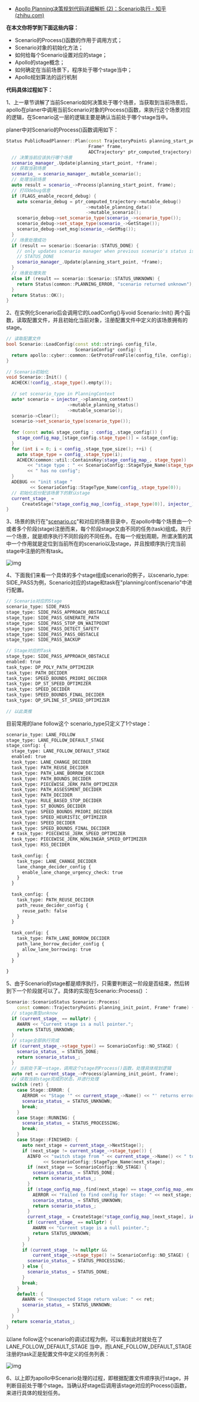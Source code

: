 - [Apollo Planning决策规划代码详细解析 (2)：Scenario执行 - 知乎 (zhihu.com)](https://zhuanlan.zhihu.com/p/494816954)

**在本文你将学到下面这些内容：**

- Scenario的Process()函数的作用于调用方式；
- Scenario对象的初始化方法；
- 如何给每个Scenario设置对应的stage；
- Apollo的stage概念；
- 如何确定在当前场景下，程序处于哪个stage当中；
- Apollo规划算法的运行机制

**代码具体过程如下：**

1、上一章节讲解了当前Scenario如何决策处于哪个场景，当获取到当前场景后，apollo在planer中调用当前Scenario对象的Process()函数，来执行这个场景对应的逻辑，在Scenario这一层的逻辑主要是确认当前处于哪个stage当中。

planer中对Scenario的Process()函数调用如下：

```cpp
Status PublicRoadPlanner::Plan(const TrajectoryPoint& planning_start_point,
                               Frame* frame,
                               ADCTrajectory* ptr_computed_trajectory) {
  // 决策当前应该执行哪个场景
  scenario_manager_.Update(planning_start_point, *frame);
  // 获取当前场景
  scenario_ = scenario_manager_.mutable_scenario();
  // 处理当前场景
  auto result = scenario_->Process(planning_start_point, frame);
  // 打印debug信息
  if (FLAGS_enable_record_debug) {
    auto scenario_debug = ptr_computed_trajectory->mutable_debug()
                              ->mutable_planning_data()
                              ->mutable_scenario();
    scenario_debug->set_scenario_type(scenario_->scenario_type());
    scenario_debug->set_stage_type(scenario_->GetStage());
    scenario_debug->set_msg(scenario_->GetMsg());
  }
  // 场景处理成功
  if (result == scenario::Scenario::STATUS_DONE) {
    // only updates scenario manager when previous scenario's status is
    // STATUS_DONE
    scenario_manager_.Update(planning_start_point, *frame);
  } 
  // 场景处理失败
  else if (result == scenario::Scenario::STATUS_UNKNOWN) {
    return Status(common::PLANNING_ERROR, "scenario returned unknown");
  }
  return Status::OK();
}
```

2、在实例化Scenario后会调用它的LoadConfig()与void Scenario::Init() 两个函数，读取配置文件，并且初始化当前对象，注册配置文件中定义的该场景拥有的stage。

```cpp
// 读取配置文件
bool Scenario::LoadConfig(const std::string& config_file,
                          ScenarioConfig* config) {
  return apollo::cyber::common::GetProtoFromFile(config_file, config);
}
 
// Scenario初始化
void Scenario::Init() {
  ACHECK(!config_.stage_type().empty());
 
  // set scenario_type in PlanningContext
  auto* scenario = injector_->planning_context()
                       ->mutable_planning_status()
                       ->mutable_scenario();
  scenario->Clear();
  scenario->set_scenario_type(scenario_type());
 
  for (const auto& stage_config : config_.stage_config()) {
    stage_config_map_[stage_config.stage_type()] = &stage_config;
  }
  for (int i = 0; i < config_.stage_type_size(); ++i) {
    auto stage_type = config_.stage_type(i);
    ACHECK(common::util::ContainsKey(stage_config_map_, stage_type))
        << "stage type : " << ScenarioConfig::StageType_Name(stage_type)
        << " has no config";
  }
  ADEBUG << "init stage "
         << ScenarioConfig::StageType_Name(config_.stage_type(0));
  // 初始化后分配该场景下的默认stage
  current_stage_ =
      CreateStage(*stage_config_map_[config_.stage_type(0)], injector_);
}
```

3、场景的执行在"[scenario.cc](https://link.zhihu.com/?target=http%3A//scenario.cc/)"和对应的场景目录中，在apollo中每个场景由一个或者多个阶段(stage)注册而来，每个阶段stage又由不同的任务(task)组成。执行一个场景，就是顺序执行不同阶段的不同任务。在每一个规划周期，所谓决策的其中一个作用就是定位到当前所在的scenario以及stage，并且按顺序执行完当前stage中注册的所有task。

![img](https://pic4.zhimg.com/80/v2-c02c93248c071a8038a6c29c1741e30b_720w.jpg)

4、下面我们来看一个具体的多个stage组成scenario的例子，以scenario_type: SIDE_PASS为例，Scenario对应的stage和task在"planning/conf/scenario"中进行配置。

```protobuf
// Scenario对应的Stage
scenario_type: SIDE_PASS
stage_type: SIDE_PASS_APPROACH_OBSTACLE
stage_type: SIDE_PASS_GENERATE_PATH
stage_type: SIDE_PASS_STOP_ON_WAITPOINT
stage_type: SIDE_PASS_DETECT_SAFETY
stage_type: SIDE_PASS_PASS_OBSTACLE
stage_type: SIDE_PASS_BACKUP
 
// Stage对应的Task
stage_type: SIDE_PASS_APPROACH_OBSTACLE
enabled: true
task_type: DP_POLY_PATH_OPTIMIZER
task_type: PATH_DECIDER
task_type: SPEED_BOUNDS_PRIORI_DECIDER
task_type: DP_ST_SPEED_OPTIMIZER
task_type: SPEED_DECIDER
task_type: SPEED_BOUNDS_FINAL_DECIDER
task_type: QP_SPLINE_ST_SPEED_OPTIMIZER
 
// 以此类推
```

目前常用的lane follow这个 scenario_type只定义了1个stage：

```protobuf
scenario_type: LANE_FOLLOW
stage_type: LANE_FOLLOW_DEFAULT_STAGE
stage_config: {
  stage_type: LANE_FOLLOW_DEFAULT_STAGE
  enabled: true
  task_type: LANE_CHANGE_DECIDER
  task_type: PATH_REUSE_DECIDER
  task_type: PATH_LANE_BORROW_DECIDER
  task_type: PATH_BOUNDS_DECIDER
  task_type: PIECEWISE_JERK_PATH_OPTIMIZER
  task_type: PATH_ASSESSMENT_DECIDER
  task_type: PATH_DECIDER
  task_type: RULE_BASED_STOP_DECIDER
  task_type: ST_BOUNDS_DECIDER
  task_type: SPEED_BOUNDS_PRIORI_DECIDER
  task_type: SPEED_HEURISTIC_OPTIMIZER
  task_type: SPEED_DECIDER
  task_type: SPEED_BOUNDS_FINAL_DECIDER
  # task_type: PIECEWISE_JERK_SPEED_OPTIMIZER
  task_type: PIECEWISE_JERK_NONLINEAR_SPEED_OPTIMIZER
  task_type: RSS_DECIDER
 
  task_config: {
    task_type: LANE_CHANGE_DECIDER
    lane_change_decider_config {
      enable_lane_change_urgency_check: true
    }
  }
 
  task_config: {
    task_type: PATH_REUSE_DECIDER
    path_reuse_decider_config {
      reuse_path: false
    }
  }
 
  task_config: {
    task_type: PATH_LANE_BORROW_DECIDER
    path_lane_borrow_decider_config {
      allow_lane_borrowing: true
    }
  }
  
}
```

5、由于Scenario的stage都是顺序执行，只需要判断这一阶段是否结束，然后转到下一个阶段就可以了。具体的实现在Scenario::Process() ：

```cpp
Scenario::ScenarioStatus Scenario::Process(
    const common::TrajectoryPoint& planning_init_point, Frame* frame) {
  // stage类型unknow
  if (current_stage_ == nullptr) {
    AWARN << "Current stage is a null pointer.";
    return STATUS_UNKNOWN;
  }
  // stage全部执行完成
  if (current_stage_->stage_type() == ScenarioConfig::NO_STAGE) {
    scenario_status_ = STATUS_DONE;
    return scenario_status_;
  }
  // 当前处于某一stage，调用这个stage的Process()函数，处理具体规划逻辑
  auto ret = current_stage_->Process(planning_init_point, frame);
  // 读取当前stage完成的状态，并进行处理
  switch (ret) {
    case Stage::ERROR: {
      AERROR << "Stage '" << current_stage_->Name() << "' returns error";
      scenario_status_ = STATUS_UNKNOWN;
      break;
    }
    case Stage::RUNNING: {
      scenario_status_ = STATUS_PROCESSING;
      break;
    }
    case Stage::FINISHED: {
      auto next_stage = current_stage_->NextStage();
      if (next_stage != current_stage_->stage_type()) {
        AINFO << "switch stage from " << current_stage_->Name() << " to "
              << ScenarioConfig::StageType_Name(next_stage);
        if (next_stage == ScenarioConfig::NO_STAGE) {
          scenario_status_ = STATUS_DONE;
          return scenario_status_;
        }
        if (stage_config_map_.find(next_stage) == stage_config_map_.end()) {
          AERROR << "Failed to find config for stage: " << next_stage;
          scenario_status_ = STATUS_UNKNOWN;
          return scenario_status_;
        }
        current_stage_ = CreateStage(*stage_config_map_[next_stage], injector_);
        if (current_stage_ == nullptr) {
          AWARN << "Current stage is a null pointer.";
          return STATUS_UNKNOWN;
        }
      }
      if (current_stage_ != nullptr &&
          current_stage_->stage_type() != ScenarioConfig::NO_STAGE) {
        scenario_status_ = STATUS_PROCESSING;
      } else {
        scenario_status_ = STATUS_DONE;
      }
      break;
    }
    default: {
      AWARN << "Unexpected Stage return value: " << ret;
      scenario_status_ = STATUS_UNKNOWN;
    }
  }
  return scenario_status_;
}
```

以lane follow这个scenario的调试过程为例，可以看到此时就处在了LANE_FOLLOW_DEFAULT_STAGE 当中，而LANE_FOLLOW_DEFAULT_STAGE注册的task正是配置文件中定义的任务列表：

![img](https://pic2.zhimg.com/80/v2-a8cfb916ed63bf0ffe712a1dc75f49a1_720w.jpg)

6、以上即为apollo中Scenario处理的过程，即根据配置文件顺序执行stage，并判断目前处于哪个stage。当确认好stage后调用该stage对应的Process()函数，来进行具体的规划任务。